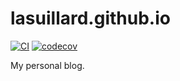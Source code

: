 # lasuillard.github.io

[![CI](https://github.com/lasuillard/lasuillard.github.io/actions/workflows/ci.yaml/badge.svg)](https://github.com/lasuillard/lasuillard.github.io/actions/workflows/ci.yaml)
[![codecov](https://codecov.io/gh/lasuillard/lasuillard.github.io/graph/badge.svg?token=3cTr41pZBg)](https://codecov.io/gh/lasuillard/lasuillard.github.io)

My personal blog.
